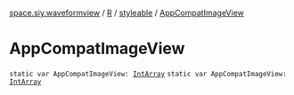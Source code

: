 [space.siy.waveformview](../../index.md) / [R](../index.md) / [styleable](index.md) / [AppCompatImageView](./-app-compat-image-view.md)

# AppCompatImageView

`static var AppCompatImageView: `[`IntArray`](https://kotlinlang.org/api/latest/jvm/stdlib/kotlin/-int-array/index.html)
`static var AppCompatImageView: `[`IntArray`](https://kotlinlang.org/api/latest/jvm/stdlib/kotlin/-int-array/index.html)